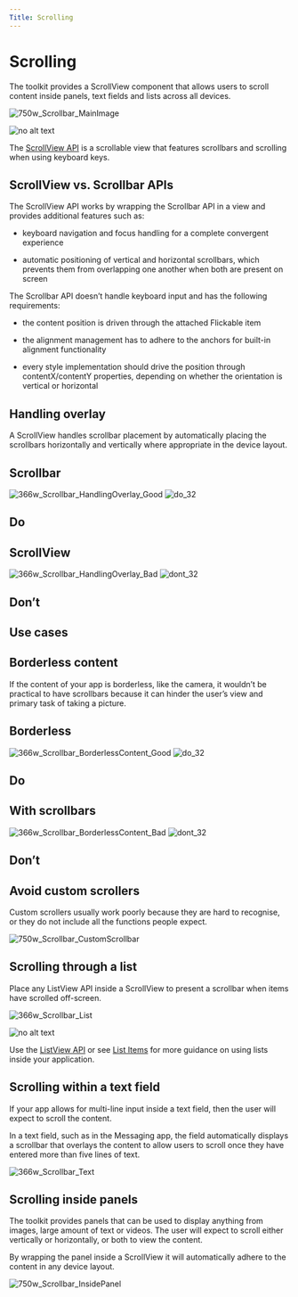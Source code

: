 ```yaml
---
Title: Scrolling
---
```


# Scrolling


The toolkit provides a ScrollView component that allows users to scroll content inside panels, text fields and lists across all devices.

![750w_Scrollbar_MainImage](https://assets.ubuntu.com/v1/3b6f6d0a-750w_Scrollbar_MainImage.png)


![no alt text](https://assets.ubuntu.com/v1/608696e3-developer_links.png)


The  [ScrollView API](https://developer.ubuntu.com/api/apps/design/qml/sdk-15.04.4/Ubuntu.Components.ScrollView/) is a scrollable view that features scrollbars and scrolling when using keyboard keys.


## ScrollView vs. Scrollbar APIs


The ScrollView API works by wrapping the Scrollbar API in a view and provides additional features such as:


- keyboard navigation and focus handling for a complete convergent experience

- automatic positioning of vertical and horizontal scrollbars, which prevents them from overlapping one another when both are present on screen


The Scrollbar API doesn’t handle keyboard input and has the following requirements:


- the content position is driven through the attached Flickable item

- the alignment management has to adhere to the anchors for built-in alignment functionality

- every style implementation should drive the position through contentX/contentY properties, depending on whether the orientation is vertical or horizontal


## Handling overlay


A ScrollView handles scrollbar placement by automatically placing the scrollbars horizontally and vertically where appropriate in the device layout.


## Scrollbar
![366w_Scrollbar_HandlingOverlay_Good](https://assets.ubuntu.com/v1/6591cecc-366w_Scrollbar_HandlingOverlay_Good.png)
![do_32](https://assets.ubuntu.com/v1/74c13c17-do_32+%281%29.png)

## Do


## ScrollView
![366w_Scrollbar_HandlingOverlay_Bad](https://assets.ubuntu.com/v1/3a6877c8-366w_Scrollbar_HandlingOverlay_Bad.png)
![dont_32](https://assets.ubuntu.com/v1/01fb853b-dont_32.png)

## Don’t


## Use cases

## Borderless content


If the content of your app is borderless, like the camera, it wouldn’t be practical to have scrollbars because it can hinder the user’s view and primary task of taking a picture.


## Borderless
![366w_Scrollbar_BorderlessContent_Good](https://assets.ubuntu.com/v1/4fcd5fea-366w_Scrollbar_BorderlessContent_Good.png)
![do_32](https://assets.ubuntu.com/v1/74c13c17-do_32+%281%29.png)

## Do


## With scrollbars
![366w_Scrollbar_BorderlessContent_Bad](https://assets.ubuntu.com/v1/d375f85c-366w_Scrollbar_BorderlessContent_Bad.png)
![dont_32](https://assets.ubuntu.com/v1/01fb853b-dont_32.png)

## Don’t


## Avoid custom scrollers


Custom scrollers usually work poorly because they are hard to recognise, or they do not include all the functions people expect.

![750w_Scrollbar_CustomScrollbar](https://assets.ubuntu.com/v1/c7a23911-750w_Scrollbar_CustomScrollbar.png)


## Scrolling through a list


Place any ListView API inside a ScrollView to present a scrollbar when items have scrolled off-screen.


![366w_Scrollbar_List](https://assets.ubuntu.com/v1/312f5973-366w_Scrollbar_List.png)


![no alt text](https://assets.ubuntu.com/v1/608696e3-developer_links.png)


Use the  [ListView API](https://developer.ubuntu.com/api/apps/design/qml/sdk-15.04.5/QtQuick.ListView/) or see  [List Items](list-items.md) for more guidance on using lists inside your application.


## Scrolling within a text field


If your app allows for multi-line input inside a text field, then the user will expect to scroll the content.


In a text field, such as in the Messaging app, the field automatically displays a scrollbar that overlays the content to allow users to scroll once they have entered more than five lines of text.


![366w_Scrollbar_Text](https://assets.ubuntu.com/v1/a2adf439-366w_Scrollbar_Text.png)


## Scrolling inside panels


The toolkit provides panels that can be used to display anything from images, large amount of text or videos. The user will expect to scroll either vertically or horizontally, or both to view the content.


By wrapping the panel inside a ScrollView it will automatically adhere to the content in any device layout.

![750w_Scrollbar_InsidePanel](https://assets.ubuntu.com/v1/f9e5b0bb-750w_Scrollbar_InsidePanel.png)



